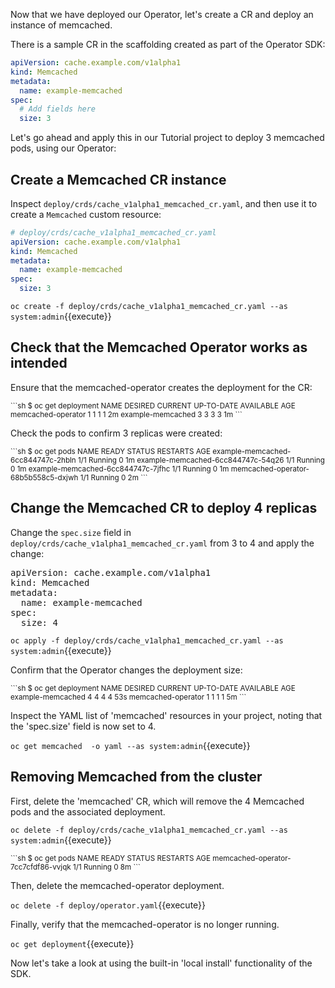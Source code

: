 Now that we have deployed our Operator, let's create a CR and deploy an instance
of memcached.

There is a sample CR in the scaffolding created as part of the Operator SDK:

```YAML
apiVersion: cache.example.com/v1alpha1
kind: Memcached
metadata:
  name: example-memcached
spec:
  # Add fields here
  size: 3
```

Let's go ahead and apply this in our Tutorial project to deploy 3 memcached pods,
using our Operator:

## Create a Memcached CR instance

Inspect `deploy/crds/cache_v1alpha1_memcached_cr.yaml`, and then use it to create a `Memcached` custom resource:

```yaml
# deploy/crds/cache_v1alpha1_memcached_cr.yaml
apiVersion: cache.example.com/v1alpha1
kind: Memcached
metadata:
  name: example-memcached
spec:
  size: 3
```

`oc create -f deploy/crds/cache_v1alpha1_memcached_cr.yaml --as system:admin`{{execute}}

## Check that the Memcached Operator works as intended 
Ensure that the memcached-operator creates the deployment for the CR:

<small>
```sh
$ oc get deployment
NAME                 DESIRED CURRENT UP-TO-DATE AVAILABLE AGE
memcached-operator   1       1       1          1         2m
example-memcached    3       3       3          3         1m
```
</small>

Check the pods to confirm 3 replicas were created:

<small>
```sh
$ oc get pods
NAME                                READY STATUS   RESTARTS AGE
example-memcached-6cc844747c-2hbln  1/1   Running  0        1m
example-memcached-6cc844747c-54q26  1/1   Running  0        1m
example-memcached-6cc844747c-7jfhc  1/1   Running  0        1m
memcached-operator-68b5b558c5-dxjwh 1/1   Running  0        2m
```
</small>

## Change the Memcached CR to deploy 4 replicas

Change the `spec.size` field in `deploy/crds/cache_v1alpha1_memcached_cr.yaml` from 3 to 4 and apply the
change:

<pre class="file"
 data-filename="/root/tutorial/memcached-operator/deploy/crds/cache_v1alpha1_memcached_cr.yaml"
  data-target="replace">
apiVersion: cache.example.com/v1alpha1
kind: Memcached
metadata:
  name: example-memcached
spec:
  size: 4
</pre>

`oc apply -f deploy/crds/cache_v1alpha1_memcached_cr.yaml --as system:admin`{{execute}}

Confirm that the Operator changes the deployment size:

<small>
```sh
$ oc get deployment
NAME                DESIRED CURRENT  UP-TO-DATE  AVAILABLE  AGE
example-memcached   4       4        4           4          53s
memcached-operator  1       1        1           1          5m
```
</small>

Inspect the YAML list of 'memcached' resources in your project, noting that the 'spec.size' field is now set to 4.

`oc get memcached  -o yaml --as system:admin`{{execute}}

## Removing Memcached from the cluster 

First, delete the 'memcached' CR, which will remove the 4 Memcached pods and the associated deployment.

`oc delete -f deploy/crds/cache_v1alpha1_memcached_cr.yaml --as system:admin`{{execute}}

<small>
```sh
$ oc get pods
NAME                                 READY STATUS  RESTARTS AGE
memcached-operator-7cc7cfdf86-vvjqk  1/1   Running 0        8m
```
</small>

Then, delete the memcached-operator deployment.

`oc delete -f deploy/operator.yaml`{{execute}}

Finally, verify that the memcached-operator is no longer running.

`oc get deployment`{{execute}}

Now let's take a look at using the built-in 'local install' functionality of the SDK.  

